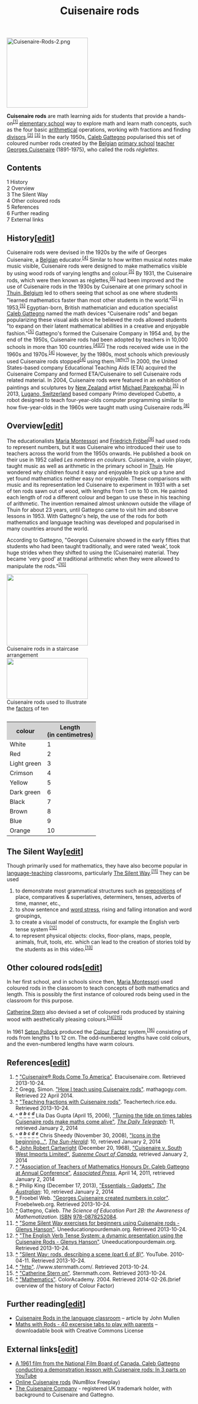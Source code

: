 ﻿---
lastrevid: 645989331
pageid: 1549329
canonicalurl: http://en.wikipedia.org/wiki/Cuisenaire_rods
title: Cuisenaire rods
editurl: http://en.wikipedia.org/w/index.php?title=Cuisenaire_rods&action=edit
length: 10469
contentmodel: wikitext
pagelanguage: en
touched: 2015-02-14T13:05:20Z
ns: 0
fullurl: http://en.wikipedia.org/wiki/Cuisenaire_rods
---

<div class="thumb tright"><div class="thumbinner" style="width:222px;"><a href="/wiki/File:Cuisenaire-Rods-2.png" class="image"><img alt="Cuisenaire-Rods-2.png" src="//upload.wikimedia.org/wikipedia/commons/thumb/5/5c/Cuisenaire-Rods-2.png/220px-Cuisenaire-Rods-2.png" width="220" height="190" class="thumbimage" srcset="//upload.wikimedia.org/wikipedia/commons/thumb/5/5c/Cuisenaire-Rods-2.png/330px-Cuisenaire-Rods-2.png 1.5x, //upload.wikimedia.org/wikipedia/commons/thumb/5/5c/Cuisenaire-Rods-2.png/440px-Cuisenaire-Rods-2.png 2x" data-file-width="807" data-file-height="697" /></a>  <div class="thumbcaption"><div class="magnify"><a href="/wiki/File:Cuisenaire-Rods-2.png" class="internal" title="Enlarge"></a></div></div></div></div>
<p><b>Cuisenaire rods</b> are math learning aids for students that provide a hands-on<sup id="cite_ref-1" class="reference"><a href="#cite_note-1"><span>[</span>1<span>]</span></a></sup> <a href="/wiki/Elementary_school" title="Elementary school">elementary school</a> way to explore math and learn math concepts, such as the four basic <a href="/wiki/Arithmetic" title="Arithmetic">arithmetical</a> operations,  working with fractions and finding <a href="/wiki/Divisors" title="Divisors" class="mw-redirect">divisors</a>.<sup id="cite_ref-2" class="reference"><a href="#cite_note-2"><span>[</span>2<span>]</span></a></sup> <sup id="cite_ref-3" class="reference"><a href="#cite_note-3"><span>[</span>3<span>]</span></a></sup> In the early 1950s, <a href="/wiki/Caleb_Gattegno" title="Caleb Gattegno">Caleb Gattegno</a> popularised this set of coloured number rods created by the <a href="/wiki/Belgium" title="Belgium">Belgian</a> <a href="/wiki/Primary_school" title="Primary school">primary school</a> <a href="/wiki/Teacher" title="Teacher">teacher</a> <a href="/wiki/Georges_Cuisenaire" title="Georges Cuisenaire">Georges Cuisenaire</a> (1891-1975), who called the rods <i>réglettes</i>.
</p>
<div id="toc" class="toc"><div id="toctitle"><h2>Contents</h2></div>
<ul>
<li class="toclevel-1 tocsection-1"><a href="#History"><span class="tocnumber">1</span> <span class="toctext">History</span></a></li>
<li class="toclevel-1 tocsection-2"><a href="#Overview"><span class="tocnumber">2</span> <span class="toctext">Overview</span></a></li>
<li class="toclevel-1 tocsection-3"><a href="#The_Silent_Way"><span class="tocnumber">3</span> <span class="toctext">The Silent Way</span></a></li>
<li class="toclevel-1 tocsection-4"><a href="#Other_coloured_rods"><span class="tocnumber">4</span> <span class="toctext">Other coloured rods</span></a></li>
<li class="toclevel-1 tocsection-5"><a href="#References"><span class="tocnumber">5</span> <span class="toctext">References</span></a></li>
<li class="toclevel-1 tocsection-6"><a href="#Further_reading"><span class="tocnumber">6</span> <span class="toctext">Further reading</span></a></li>
<li class="toclevel-1 tocsection-7"><a href="#External_links"><span class="tocnumber">7</span> <span class="toctext">External links</span></a></li>
</ul>
</div>

<h2><span class="mw-headline" id="History">History</span><span class="mw-editsection"><span class="mw-editsection-bracket">[</span><a href="/w/index.php?title=Cuisenaire_rods&amp;action=edit&amp;section=1" title="Edit section: History">edit</a><span class="mw-editsection-bracket">]</span></span></h2>
<p>Cuisenaire rods were devised in the 1920s by the wife of Georges Cuisenaire, a <a href="/wiki/Belgian" title="Belgian" class="mw-redirect">Belgian</a> educator.<sup id="cite_ref-alive_4-0" class="reference"><a href="#cite_note-alive-4"><span>[</span>4<span>]</span></a></sup> Similar to how written musical notes make music visible, Cuisenaire rods were designed to make mathematics visible by using wood rods of varying lengths and colour.<sup id="cite_ref-beginning_5-0" class="reference"><a href="#cite_note-beginning-5"><span>[</span>5<span>]</span></a></sup> By 1931, the Cuisenaire rods, which were then known as réglettes,<sup id="cite_ref-6" class="reference"><a href="#cite_note-6"><span>[</span>6<span>]</span></a></sup> had been improved and the use of Cuisenaire rods in the 1930s by Cuisenaire at one primary school in <a href="/wiki/Thuin,_Belgium" title="Thuin, Belgium" class="mw-redirect">Thuin, Belgium</a> led to others seeing that school as one where students "learned mathematics faster than most other students in the world."<sup id="cite_ref-beginning_5-1" class="reference"><a href="#cite_note-beginning-5"><span>[</span>5<span>]</span></a></sup> In 1953,<sup id="cite_ref-beginning_5-2" class="reference"><a href="#cite_note-beginning-5"><span>[</span>5<span>]</span></a></sup> Egyptian-born, British mathematician and education specialist <a href="/wiki/Caleb_Gattegno" title="Caleb Gattegno">Caleb Gattegno</a> named the math devices "Cuisenaire rods" and began popularizing these visual aids since he believed the rods allowed students "to expand on their latent mathematical abilities in a creative and enjoyable fashion."<sup id="cite_ref-beginning_5-3" class="reference"><a href="#cite_note-beginning-5"><span>[</span>5<span>]</span></a></sup> Gattegno's formed the Cuisenaire Company in 1954 and, by the end of the 1950s, Cuisenaire rods had been adopted by teachers in 10,000 schools in more than 100 countries.<sup id="cite_ref-alive_4-1" class="reference"><a href="#cite_note-alive-4"><span>[</span>4<span>]</span></a></sup><sup id="cite_ref-7" class="reference"><a href="#cite_note-7"><span>[</span>7<span>]</span></a></sup> The rods received wide use in the 1960s and 1970s.<sup id="cite_ref-alive_4-2" class="reference"><a href="#cite_note-alive-4"><span>[</span>4<span>]</span></a></sup> However, by the 1980s, most schools which previously used Cuisenaire rods stopped<sup id="cite_ref-alive_4-3" class="reference"><a href="#cite_note-alive-4"><span>[</span>4<span>]</span></a></sup> using them.<sup class="noprint Inline-Template" style="white-space:nowrap;">&#91;<i><a href="/wiki/Wikipedia:Please_clarify" title="Wikipedia:Please clarify"><span title="(June 2014)">why?</span></a></i>&#93;</sup> In 2000, the United States-based company Educational Teaching Aids (ETA) acquired the Cuisenaire Company and formed ETA/Cuisenaire to sell Cuisenaire rods related material. In 2004, Cuisenaire rods were featured in an exhibition of paintings and sculptures by <a href="/wiki/New_Zealand" title="New Zealand">New Zealand</a> artist <a href="/wiki/Michael_Parekowhai" title="Michael Parekowhai">Michael Parekowhai</a>.<sup id="cite_ref-beginning_5-4" class="reference"><a href="#cite_note-beginning-5"><span>[</span>5<span>]</span></a></sup> In 2013, <a href="/wiki/Lugano,_Switzerland" title="Lugano, Switzerland" class="mw-redirect">Lugano, Switzerland</a> based company Primo developed Cubetto, a robot designed to teach four-year-olds computer programming similar to how five-year-olds in the 1960s were taught math using Cuisenaire rods.<sup id="cite_ref-8" class="reference"><a href="#cite_note-8"><span>[</span>8<span>]</span></a></sup>
</p>
<h2><span class="mw-headline" id="Overview">Overview</span><span class="mw-editsection"><span class="mw-editsection-bracket">[</span><a href="/w/index.php?title=Cuisenaire_rods&amp;action=edit&amp;section=2" title="Edit section: Overview">edit</a><span class="mw-editsection-bracket">]</span></span></h2>
<p>The educationalists <a href="/wiki/Maria_Montessori" title="Maria Montessori">Maria Montessori</a> and <a href="/wiki/Friedrich_Fr%C3%B6bel" title="Friedrich Fröbel">Friedrich Fröbel</a><sup id="cite_ref-9" class="reference"><a href="#cite_note-9"><span>[</span>9<span>]</span></a></sup> had used rods to represent numbers, but it was Cuisenaire who introduced their use to teachers across the world from the 1950s onwards. He published a book on their use in 1952 called <i>Les nombres en couleurs.</i> Cuisenaire, a violin player, taught music as well as arithmetic in the primary school in <a href="/wiki/Thuin" title="Thuin">Thuin</a>. He wondered why children found it easy and enjoyable to pick up a tune and yet found mathematics neither easy nor enjoyable. These comparisons with music and its representation led Cuisenaire to experiment in 1931 with a set of ten rods sawn out of wood, with lengths from 1&#160;cm to 10&#160;cm. He painted each length of rod a different colour and began to use these in his teaching of arithmetic. The invention remained almost unknown outside the village of Thuin for about 23 years, until Gattegno came to visit him and observe lessons in 1953. With Gattegno's help, the use of the rods for both mathematics and language teaching was developed and popularised in many countries around the world.
</p><p>According to Gattegno, "Georges Cuisenaire showed in the early fifties that students who had been taught traditionally, and were rated ‘weak’, took huge strides when they shifted to using the (Cuisenaire) material. They became 'very good' at traditional arithmetic when they were allowed to manipulate the rods."<sup id="cite_ref-10" class="reference"><a href="#cite_note-10"><span>[</span>10<span>]</span></a></sup>
</p>
<div class="thumb tright"><div class="thumbinner" style="width:222px;"><a href="/wiki/File:Cuisenaire_staircase.JPG" class="image"><img alt="" src="//upload.wikimedia.org/wikipedia/commons/thumb/8/85/Cuisenaire_staircase.JPG/220px-Cuisenaire_staircase.JPG" width="220" height="194" class="thumbimage" srcset="//upload.wikimedia.org/wikipedia/commons/thumb/8/85/Cuisenaire_staircase.JPG/330px-Cuisenaire_staircase.JPG 1.5x, //upload.wikimedia.org/wikipedia/commons/thumb/8/85/Cuisenaire_staircase.JPG/440px-Cuisenaire_staircase.JPG 2x" data-file-width="2615" data-file-height="2303" /></a>  <div class="thumbcaption"><div class="magnify"><a href="/wiki/File:Cuisenaire_staircase.JPG" class="internal" title="Enlarge"></a></div>Cuisenaire rods in a staircase arrangement</div></div></div>
<div class="thumb tright"><div class="thumbinner" style="width:222px;"><a href="/wiki/File:Cuisenaire_ten.JPG" class="image"><img alt="" src="//upload.wikimedia.org/wikipedia/commons/thumb/b/b0/Cuisenaire_ten.JPG/220px-Cuisenaire_ten.JPG" width="220" height="111" class="thumbimage" srcset="//upload.wikimedia.org/wikipedia/commons/thumb/b/b0/Cuisenaire_ten.JPG/330px-Cuisenaire_ten.JPG 1.5x, //upload.wikimedia.org/wikipedia/commons/thumb/b/b0/Cuisenaire_ten.JPG/440px-Cuisenaire_ten.JPG 2x" data-file-width="3895" data-file-height="1974" /></a>  <div class="thumbcaption"><div class="magnify"><a href="/wiki/File:Cuisenaire_ten.JPG" class="internal" title="Enlarge"></a></div>Cuisenaire rods used to illustrate the <a href="/wiki/Divisor" title="Divisor">factors</a> of ten</div></div></div>
<table>
<caption>
</caption>
<tr style="background:lightgrey;">
<th> colour
</th>
<th> Length<br>(in centimetres)
</th></tr>
<tr>
<td> White
</td>
<td> 1
</td></tr>
<tr>
<td> Red
</td>
<td> 2
</td></tr>
<tr>
<td> Light green
</td>
<td> 3
</td></tr>
<tr>
<td> Crimson
</td>
<td> 4
</td></tr>
<tr>
<td> Yellow
</td>
<td> 5
</td></tr>
<tr>
<td> Dark green
</td>
<td> 6
</td></tr>
<tr>
<td> Black
</td>
<td> 7
</td></tr>
<tr>
<td> Brown
</td>
<td> 8
</td></tr>
<tr>
<td> Blue
</td>
<td> 9
</td></tr>
<tr>
<td> Orange
</td>
<td> 10
</td></tr></table>
<h2><span class="mw-headline" id="The_Silent_Way">The Silent Way</span><span class="mw-editsection"><span class="mw-editsection-bracket">[</span><a href="/w/index.php?title=Cuisenaire_rods&amp;action=edit&amp;section=3" title="Edit section: The Silent Way">edit</a><span class="mw-editsection-bracket">]</span></span></h2>
<p>Though primarily used for mathematics, they have also become popular in <a href="/wiki/Foreign_language_teaching" title="Foreign language teaching" class="mw-redirect">language-teaching</a> classrooms, particularly <a href="/wiki/The_Silent_Way" title="The Silent Way" class="mw-redirect">The Silent Way</a>.<sup id="cite_ref-11" class="reference"><a href="#cite_note-11"><span>[</span>11<span>]</span></a></sup> They can be used
</p>
<ol><li> to demonstrate most grammatical structures such as <a href="/wiki/Preposition" title="Preposition" class="mw-redirect">prepositions</a> of place, comparatives &amp; superlatives, determiners, tenses, adverbs of time, manner, etc.,</li>
<li> to show sentence and <a href="/wiki/Word_stress" title="Word stress" class="mw-redirect">word stress</a>, rising and falling intonation and word groupings,</li>
<li> to create a visual model of constructs, for example the English verb tense system <sup id="cite_ref-12" class="reference"><a href="#cite_note-12"><span>[</span>12<span>]</span></a></sup></li>
<li> to represent physical objects: clocks, floor-plans, maps, people, animals, fruit, tools, etc. which can lead to the creation of stories told by the students as in this video.<sup id="cite_ref-13" class="reference"><a href="#cite_note-13"><span>[</span>13<span>]</span></a></sup></li></ol>
<h2><span class="mw-headline" id="Other_coloured_rods">Other coloured rods</span><span class="mw-editsection"><span class="mw-editsection-bracket">[</span><a href="/w/index.php?title=Cuisenaire_rods&amp;action=edit&amp;section=4" title="Edit section: Other coloured rods">edit</a><span class="mw-editsection-bracket">]</span></span></h2>
<p>In her first school, and in schools since then, <a href="/wiki/Maria_Montessori" title="Maria Montessori">Maria Montessori</a> used coloured rods in the classroom to teach concepts of both mathematics and length. This is possibly the first instance of coloured rods being used in the classroom for this purpose.
</p><p><a href="/wiki/Catherine_Stern" title="Catherine Stern">Catherine Stern</a> also devised a set of coloured rods produced by staining wood with aesthetically pleasing colours.<sup id="cite_ref-14" class="reference"><a href="#cite_note-14"><span>[</span>14<span>]</span></a></sup><sup id="cite_ref-15" class="reference"><a href="#cite_note-15"><span>[</span>15<span>]</span></a></sup>
</p><p>In 1961 <a href="/w/index.php?title=Seton_Pollock&amp;action=edit&amp;redlink=1" class="new" title="Seton Pollock (page does not exist)">Seton Pollock</a> produced the <a href="/wiki/Colour_Factor" title="Colour Factor" class="mw-redirect">Colour Factor</a> system,<sup id="cite_ref-16" class="reference"><a href="#cite_note-16"><span>[</span>16<span>]</span></a></sup> consisting of rods from lengths 1 to 12&#160;cm. The odd-numbered lengths have cold colours, and the even-numbered lengths have warm colours.
</p>
<h2><span class="mw-headline" id="References">References</span><span class="mw-editsection"><span class="mw-editsection-bracket">[</span><a href="/w/index.php?title=Cuisenaire_rods&amp;action=edit&amp;section=5" title="Edit section: References">edit</a><span class="mw-editsection-bracket">]</span></span></h2>
<div class="reflist" style="list-style-type: decimal;">
<ol class="references">
<li id="cite_note-1"><span class="mw-cite-backlink"><b><a href="#cite_ref-1">^</a></b></span> <span class="reference-text"><span class="citation web"><a rel="nofollow" class="external text" href="http://www.etacuisenaire.com/cuisenairerods/75th/sellon.jsp">"Cuisenaire® Rods Come To America"</a>. Etacuisenaire.com<span class="reference-accessdate">. Retrieved <span class="nowrap">2013-10-24</span></span>.</span><span title="ctx_ver=Z39.88-2004&amp;rfr_id=info%3Asid%2Fen.wikipedia.org%3ACuisenaire+rods&amp;rft.btitle=Cuisenaire%C2%AE+Rods+Come+To+America&amp;rft.genre=book&amp;rft_id=http%3A%2F%2Fwww.etacuisenaire.com%2Fcuisenairerods%2F75th%2Fsellon.jsp&amp;rft.pub=Etacuisenaire.com&amp;rft_val_fmt=info%3Aofi%2Ffmt%3Akev%3Amtx%3Abook" class="Z3988"><span style="display:none;">&#160;</span></span></span>
</li>
<li id="cite_note-2"><span class="mw-cite-backlink"><b><a href="#cite_ref-2">^</a></b></span> <span class="reference-text"><span class="citation web">Gregg, Simon. <a rel="nofollow" class="external text" href="http://www.mathagogy.com/simon-gregg-how-i-teach-using-cuisenaire-rods/">"How I teach using Cuisenaire rods"</a>. mathagogy.com<span class="reference-accessdate">. Retrieved <span class="nowrap">22 April</span> 2014</span>.</span><span title="ctx_ver=Z39.88-2004&amp;rfr_id=info%3Asid%2Fen.wikipedia.org%3ACuisenaire+rods&amp;rft.aufirst=Simon&amp;rft.au=Gregg%2C+Simon&amp;rft.aulast=Gregg&amp;rft.btitle=How+I+teach+using+Cuisenaire+rods&amp;rft.genre=book&amp;rft_id=http%3A%2F%2Fwww.mathagogy.com%2Fsimon-gregg-how-i-teach-using-cuisenaire-rods%2F&amp;rft.pub=mathagogy.com&amp;rft_val_fmt=info%3Aofi%2Ffmt%3Akev%3Amtx%3Abook" class="Z3988"><span style="display:none;">&#160;</span></span></span>
</li>
<li id="cite_note-3"><span class="mw-cite-backlink"><b><a href="#cite_ref-3">^</a></b></span> <span class="reference-text"><span class="citation web"><a rel="nofollow" class="external text" href="http://teachertech.rice.edu/Participants/silha/Lessons/exercise2.html">"Teaching fractions with Cuisenaire rods"</a>. Teachertech.rice.edu<span class="reference-accessdate">. Retrieved <span class="nowrap">2013-10-24</span></span>.</span><span title="ctx_ver=Z39.88-2004&amp;rfr_id=info%3Asid%2Fen.wikipedia.org%3ACuisenaire+rods&amp;rft.btitle=Teaching+fractions+with+Cuisenaire+rods&amp;rft.genre=book&amp;rft_id=http%3A%2F%2Fteachertech.rice.edu%2FParticipants%2Fsilha%2FLessons%2Fexercise2.html&amp;rft.pub=Teachertech.rice.edu&amp;rft_val_fmt=info%3Aofi%2Ffmt%3Akev%3Amtx%3Abook" class="Z3988"><span style="display:none;">&#160;</span></span></span>
</li>
<li id="cite_note-alive-4"><span class="mw-cite-backlink">^ <a href="#cite_ref-alive_4-0"><sup><i><b>a</b></i></sup></a> <a href="#cite_ref-alive_4-1"><sup><i><b>b</b></i></sup></a> <a href="#cite_ref-alive_4-2"><sup><i><b>c</b></i></sup></a> <a href="#cite_ref-alive_4-3"><sup><i><b>d</b></i></sup></a></span> <span class="reference-text"><span id="CITEREFLila_Das_Gupta2006" class="citation">Lila Das Gupta (April 15, 2006), <a rel="nofollow" class="external text" href="http://www.telegraph.co.uk/education/3352968/Turning-the-tide-on-times-tables.html">"Turning the tide on times tables Cuisenaire rods make maths come alive"</a>, <i><a href="/wiki/The_Daily_Telegraph" title="The Daily Telegraph">The Daily Telegraph</a></i>: 11<span class="reference-accessdate">, retrieved <span class="nowrap">January 2,</span> 2014</span></span><span title="ctx_ver=Z39.88-2004&amp;rfr_id=info%3Asid%2Fen.wikipedia.org%3ACuisenaire+rods&amp;rft.atitle=Turning+the+tide+on+times+tables+Cuisenaire+rods+make+maths+come+alive&amp;rft.aulast=Lila+Das+Gupta&amp;rft.au=Lila+Das+Gupta&amp;rft.date=April+15%2C+2006&amp;rft.genre=article&amp;rft_id=http%3A%2F%2Fwww.telegraph.co.uk%2Feducation%2F3352968%2FTurning-the-tide-on-times-tables.html&amp;rft.jtitle=The+Daily+Telegraph&amp;rft.pages=11&amp;rft_val_fmt=info%3Aofi%2Ffmt%3Akev%3Amtx%3Ajournal" class="Z3988"><span style="display:none;">&#160;</span></span></span>
</li>
<li id="cite_note-beginning-5"><span class="mw-cite-backlink">^ <a href="#cite_ref-beginning_5-0"><sup><i><b>a</b></i></sup></a> <a href="#cite_ref-beginning_5-1"><sup><i><b>b</b></i></sup></a> <a href="#cite_ref-beginning_5-2"><sup><i><b>c</b></i></sup></a> <a href="#cite_ref-beginning_5-3"><sup><i><b>d</b></i></sup></a> <a href="#cite_ref-beginning_5-4"><sup><i><b>e</b></i></sup></a></span> <span class="reference-text"><span id="CITEREFChris_Sheedy2008" class="citation">Chris Sheedy (November 30, 2008), <a rel="nofollow" class="external text" href="http://www.subtraction.com.au/subtraction-articles/2008/11/30/icons-in-the-beginning/">"Icons in the beginning..."</a>, <i><a href="/wiki/The_Sun-Herald" title="The Sun-Herald">The Sun-Herald</a></i>: 10<span class="reference-accessdate">, retrieved <span class="nowrap">January 2,</span> 2014</span></span><span title="ctx_ver=Z39.88-2004&amp;rfr_id=info%3Asid%2Fen.wikipedia.org%3ACuisenaire+rods&amp;rft.atitle=Icons+in+the+beginning...&amp;rft.au=Chris+Sheedy&amp;rft.aulast=Chris+Sheedy&amp;rft.date=November+30%2C+2008&amp;rft.genre=article&amp;rft_id=http%3A%2F%2Fwww.subtraction.com.au%2Fsubtraction-articles%2F2008%2F11%2F30%2Ficons-in-the-beginning%2F&amp;rft.jtitle=The+Sun-Herald&amp;rft.pages=10&amp;rft_val_fmt=info%3Aofi%2Ffmt%3Akev%3Amtx%3Ajournal" class="Z3988"><span style="display:none;">&#160;</span></span></span>
</li>
<li id="cite_note-6"><span class="mw-cite-backlink"><b><a href="#cite_ref-6">^</a></b></span> <span class="reference-text"><span id="CITEREFJohn_Robert_Cartwright1968" class="citation"><a href="/wiki/John_Robert_Cartwright" title="John Robert Cartwright">John Robert Cartwright</a> (December 20, 1968), <a rel="nofollow" class="external text" href="http://caselaw.canada.globe24h.com/0/0/federal/supreme-court-of-canada/1968/12/20/cuisenaire-v-south-west-imports-limited-1969-scr-208.shtml">"Cuisenaire v. South West Imports Limited"</a>, <i><a href="/wiki/Supreme_Court_of_Canada" title="Supreme Court of Canada">Supreme Court of Canada</a></i><span class="reference-accessdate">, retrieved <span class="nowrap">January 2,</span> 2014</span></span><span title="ctx_ver=Z39.88-2004&amp;rfr_id=info%3Asid%2Fen.wikipedia.org%3ACuisenaire+rods&amp;rft.atitle=Cuisenaire+v.+South+West+Imports+Limited&amp;rft.au=John+Robert+Cartwright&amp;rft.aulast=John+Robert+Cartwright&amp;rft.date=December+20%2C+1968&amp;rft.genre=article&amp;rft_id=http%3A%2F%2Fcaselaw.canada.globe24h.com%2F0%2F0%2Ffederal%2Fsupreme-court-of-canada%2F1968%2F12%2F20%2Fcuisenaire-v-south-west-imports-limited-1969-scr-208.shtml&amp;rft.jtitle=Supreme+Court+of+Canada&amp;rft_val_fmt=info%3Aofi%2Ffmt%3Akev%3Amtx%3Ajournal" class="Z3988"><span style="display:none;">&#160;</span></span></span>
</li>
<li id="cite_note-7"><span class="mw-cite-backlink"><b><a href="#cite_ref-7">^</a></b></span> <span class="reference-text"><span id="CITEREF2011" class="citation"><a rel="nofollow" class="external text" href="http://www.highbeam.com/doc/1G1-255688425.html">"Association of Teachers of Mathematics Honours Dr. Caleb Gattegno at Annual Conference"</a>, <i><a href="/wiki/Associated_Press" title="Associated Press">Associated Press</a></i>, April 14, 2011<span class="reference-accessdate">, retrieved <span class="nowrap">January 2,</span> 2014</span></span><span title="ctx_ver=Z39.88-2004&amp;rfr_id=info%3Asid%2Fen.wikipedia.org%3ACuisenaire+rods&amp;rft.atitle=Association+of+Teachers+of+Mathematics+Honours+Dr.+Caleb+Gattegno+at+Annual+Conference&amp;rft.date=April+14%2C+2011&amp;rft.genre=article&amp;rft_id=http%3A%2F%2Fwww.highbeam.com%2Fdoc%2F1G1-255688425.html&amp;rft.jtitle=Associated+Press&amp;rft_val_fmt=info%3Aofi%2Ffmt%3Akev%3Amtx%3Ajournal" class="Z3988"><span style="display:none;">&#160;</span></span></span>
</li>
<li id="cite_note-8"><span class="mw-cite-backlink"><b><a href="#cite_ref-8">^</a></b></span> <span class="reference-text"><span id="CITEREFPhilip_King2013" class="citation">Philip King (December 17, 2013), <a rel="nofollow" class="external text" href="http://www.theaustralian.com.au/executive-living/essentials-bmws-eco-coffee-and-robots-for-children/story-e6frg9zo-1226784292678">"Essentials - Gadgets"</a>, <i><a href="/wiki/The_Australian" title="The Australian">The Australian</a></i>: 10<span class="reference-accessdate">, retrieved <span class="nowrap">January 2,</span> 2014</span></span><span title="ctx_ver=Z39.88-2004&amp;rfr_id=info%3Asid%2Fen.wikipedia.org%3ACuisenaire+rods&amp;rft.atitle=Essentials+-+Gadgets&amp;rft.aulast=Philip+King&amp;rft.au=Philip+King&amp;rft.date=December+17%2C+2013&amp;rft.genre=article&amp;rft_id=http%3A%2F%2Fwww.theaustralian.com.au%2Fexecutive-living%2Fessentials-bmws-eco-coffee-and-robots-for-children%2Fstory-e6frg9zo-1226784292678&amp;rft.jtitle=The+Australian&amp;rft.pages=10&amp;rft_val_fmt=info%3Aofi%2Ffmt%3Akev%3Amtx%3Ajournal" class="Z3988"><span style="display:none;">&#160;</span></span></span>
</li>
<li id="cite_note-9"><span class="mw-cite-backlink"><b><a href="#cite_ref-9">^</a></b></span> <span class="reference-text"><span class="citation web">Froebel Web. <a rel="nofollow" class="external text" href="http://www.froebelweb.org/web2026.html">"Georges Cuisenaire created numbers in color"</a>. Froebelweb.org<span class="reference-accessdate">. Retrieved <span class="nowrap">2013-10-24</span></span>.</span><span title="ctx_ver=Z39.88-2004&amp;rfr_id=info%3Asid%2Fen.wikipedia.org%3ACuisenaire+rods&amp;rft.au=Froebel+Web&amp;rft.aulast=Froebel+Web&amp;rft.btitle=Georges+Cuisenaire+created+numbers+in+color&amp;rft.genre=book&amp;rft_id=http%3A%2F%2Fwww.froebelweb.org%2Fweb2026.html&amp;rft.pub=Froebelweb.org&amp;rft_val_fmt=info%3Aofi%2Ffmt%3Akev%3Amtx%3Abook" class="Z3988"><span style="display:none;">&#160;</span></span></span>
</li>
<li id="cite_note-10"><span class="mw-cite-backlink"><b><a href="#cite_ref-10">^</a></b></span> <span class="reference-text"><span class="citation book">Gattegno, Caleb. <i>The Science of Education Part 2B: the Awareness of Mathematization</i>. <a href="/wiki/International_Standard_Book_Number" title="International Standard Book Number">ISBN</a>&#160;<a href="/wiki/Special:BookSources/978-0878252084" title="Special:BookSources/978-0878252084">978-0878252084</a>.</span><span title="ctx_ver=Z39.88-2004&amp;rfr_id=info%3Asid%2Fen.wikipedia.org%3ACuisenaire+rods&amp;rft.aufirst=Caleb&amp;rft.au=Gattegno%2C+Caleb&amp;rft.aulast=Gattegno&amp;rft.btitle=The+Science+of+Education+Part+2B%3A+the+Awareness+of+Mathematization&amp;rft.genre=book&amp;rft.isbn=978-0878252084&amp;rft_val_fmt=info%3Aofi%2Ffmt%3Akev%3Amtx%3Abook" class="Z3988"><span style="display:none;">&#160;</span></span></span>
</li>
<li id="cite_note-11"><span class="mw-cite-backlink"><b><a href="#cite_ref-11">^</a></b></span> <span class="reference-text"><span class="citation web"><a rel="nofollow" class="external text" href="http://www.uneeducationpourdemain.org/en/pedagogical-articles/silent-way/234-some-silent-way-exercises-for-beginners-using-cuisenaire-rods-glenys-hanson">"Some Silent Way exercises for beginners using Cuisenaire rods - Glenys Hanson"</a>. Uneeducationpourdemain.org<span class="reference-accessdate">. Retrieved <span class="nowrap">2013-10-24</span></span>.</span><span title="ctx_ver=Z39.88-2004&amp;rfr_id=info%3Asid%2Fen.wikipedia.org%3ACuisenaire+rods&amp;rft.btitle=Some+Silent+Way+exercises+for+beginners+using+Cuisenaire+rods+-+Glenys+Hanson&amp;rft.genre=book&amp;rft_id=http%3A%2F%2Fwww.uneeducationpourdemain.org%2Fen%2Fpedagogical-articles%2Fsilent-way%2F234-some-silent-way-exercises-for-beginners-using-cuisenaire-rods-glenys-hanson&amp;rft.pub=Uneeducationpourdemain.org&amp;rft_val_fmt=info%3Aofi%2Ffmt%3Akev%3Amtx%3Abook" class="Z3988"><span style="display:none;">&#160;</span></span></span>
</li>
<li id="cite_note-12"><span class="mw-cite-backlink"><b><a href="#cite_ref-12">^</a></b></span> <span class="reference-text"><span class="citation web"><a rel="nofollow" class="external text" href="http://www.uneeducationpourdemain.org/en/pedagogical-articles/silent-way/231-the-english-verb-tense-system-a-dynamic-presentation-using-the-cuisenaire-rods-glenys-hanson">"The English Verb Tense System: a dynamic presentation using the Cuisenaire Rods - Glenys Hanson"</a>. Uneeducationpourdemain.org<span class="reference-accessdate">. Retrieved <span class="nowrap">2013-10-24</span></span>.</span><span title="ctx_ver=Z39.88-2004&amp;rfr_id=info%3Asid%2Fen.wikipedia.org%3ACuisenaire+rods&amp;rft.btitle=The+English+Verb+Tense+System%3A+a+dynamic+presentation+using+the+Cuisenaire+Rods+-+Glenys+Hanson&amp;rft.genre=book&amp;rft_id=http%3A%2F%2Fwww.uneeducationpourdemain.org%2Fen%2Fpedagogical-articles%2Fsilent-way%2F231-the-english-verb-tense-system-a-dynamic-presentation-using-the-cuisenaire-rods-glenys-hanson&amp;rft.pub=Uneeducationpourdemain.org&amp;rft_val_fmt=info%3Aofi%2Ffmt%3Akev%3Amtx%3Abook" class="Z3988"><span style="display:none;">&#160;</span></span></span>
</li>
<li id="cite_note-13"><span class="mw-cite-backlink"><b><a href="#cite_ref-13">^</a></b></span> <span class="reference-text"><span class="citation web"><a rel="nofollow" class="external text" href="http://www.youtube.com/watch?v=Yvb2VFUKQv4">"Silent Way: rods, describing a scene (part 6 of 8)"</a>. YouTube. 2010-04-11<span class="reference-accessdate">. Retrieved <span class="nowrap">2013-10-24</span></span>.</span><span title="ctx_ver=Z39.88-2004&amp;rfr_id=info%3Asid%2Fen.wikipedia.org%3ACuisenaire+rods&amp;rft.btitle=Silent+Way%3A+rods%2C+describing+a+scene+%28part+6+of+8%29&amp;rft.date=2010-04-11&amp;rft.genre=book&amp;rft_id=http%3A%2F%2Fwww.youtube.com%2Fwatch%3Fv%3DYvb2VFUKQv4&amp;rft.pub=YouTube&amp;rft_val_fmt=info%3Aofi%2Ffmt%3Akev%3Amtx%3Abook" class="Z3988"><span style="display:none;">&#160;</span></span></span>
</li>
<li id="cite_note-14"><span class="mw-cite-backlink"><b><a href="#cite_ref-14">^</a></b></span> <span class="reference-text"><span class="citation web"><a rel="nofollow" class="external text" href="http://www.sternmath.com/">"http"</a>. //www.sternmath.com/<span class="reference-accessdate">. Retrieved <span class="nowrap">2013-10-24</span></span>.</span><span title="ctx_ver=Z39.88-2004&amp;rfr_id=info%3Asid%2Fen.wikipedia.org%3ACuisenaire+rods&amp;rft.btitle=http&amp;rft.genre=book&amp;rft_id=http%3A%2F%2Fwww.sternmath.com%2F&amp;rft.pub=%2F%2Fwww.sternmath.com%2F&amp;rft_val_fmt=info%3Aofi%2Ffmt%3Akev%3Amtx%3Abook" class="Z3988"><span style="display:none;">&#160;</span></span></span>
</li>
<li id="cite_note-15"><span class="mw-cite-backlink"><b><a href="#cite_ref-15">^</a></b></span> <span class="reference-text"><span class="citation web"><a rel="nofollow" class="external text" href="http://www.sternmath.com/who-we-are.html">"Catherine Stern on"</a>. Sternmath.com<span class="reference-accessdate">. Retrieved <span class="nowrap">2013-10-24</span></span>.</span><span title="ctx_ver=Z39.88-2004&amp;rfr_id=info%3Asid%2Fen.wikipedia.org%3ACuisenaire+rods&amp;rft.btitle=Catherine+Stern+on&amp;rft.genre=book&amp;rft_id=http%3A%2F%2Fwww.sternmath.com%2Fwho-we-are.html&amp;rft.pub=Sternmath.com&amp;rft_val_fmt=info%3Aofi%2Ffmt%3Akev%3Amtx%3Abook" class="Z3988"><span style="display:none;">&#160;</span></span></span>
</li>
<li id="cite_note-16"><span class="mw-cite-backlink"><b><a href="#cite_ref-16">^</a></b></span> <span class="reference-text"><span class="citation web"><a rel="nofollow" class="external text" href="http://www.coloracademy.co.uk/ColorAcademy%202006/subjects/mathematics/mathematics.htm">"Mathematics"</a>. ColorAcademy. 2004<span class="reference-accessdate">. Retrieved <span class="nowrap">2014-02-26</span></span>.</span><span title="ctx_ver=Z39.88-2004&amp;rfr_id=info%3Asid%2Fen.wikipedia.org%3ACuisenaire+rods&amp;rft.btitle=Mathematics&amp;rft.date=2004&amp;rft.genre=book&amp;rft_id=http%3A%2F%2Fwww.coloracademy.co.uk%2FColorAcademy%25202006%2Fsubjects%2Fmathematics%2Fmathematics.htm&amp;rft.pub=ColorAcademy&amp;rft_val_fmt=info%3Aofi%2Ffmt%3Akev%3Amtx%3Abook" class="Z3988"><span style="display:none;">&#160;</span></span>(brief overview of the history of Colour Factor)</span>
</li>
</ol></div>
<h2><span class="mw-headline" id="Further_reading">Further reading</span><span class="mw-editsection"><span class="mw-editsection-bracket">[</span><a href="/w/index.php?title=Cuisenaire_rods&amp;action=edit&amp;section=6" title="Edit section: Further reading">edit</a><span class="mw-editsection-bracket">]</span></span></h2>
<ul><li> <a rel="nofollow" class="external text" href="http://perso.wanadoo.fr/john.mullen/cuisenaire.htm">Cuisenaire Rods in the language classroom</a>&#160;– article by John Mullen</li>
<li> <a rel="nofollow" class="external text" href="http://issuu.com/jmcuenca/docs/maths_with_rods">Maths with Rods - 40 excersise tabs to play with parents</a>&#160;– downloadable book with Creative Commons License</li></ul>
<h2><span class="mw-headline" id="External_links">External links</span><span class="mw-editsection"><span class="mw-editsection-bracket">[</span><a href="/w/index.php?title=Cuisenaire_rods&amp;action=edit&amp;section=7" title="Edit section: External links">edit</a><span class="mw-editsection-bracket">]</span></span></h2>
<ul><li> <a rel="nofollow" class="external text" href="http://www.youtube.com/watch?v=ae0McT5WYa8&amp;list=PLBB2E26B16B96E9F5&amp;feature=plcp&amp;context=C3fd2f22FDOEgsToPDskKzaTHehRGAu5V8EM6hajul">A 1961 film from the National Film Board of Canada. Caleb Gattegno conducting a demonstration lesson with Cuisenaire rods: In 3 parts on YouTube</a></li>
<li> <a rel="nofollow" class="external text" href="http://mathtoybox.com/numblox/NumBlox.html">Online Cuisenaire rods</a> (NumBlox Freeplay)</li>
<li> <a rel="nofollow" class="external text" href="http://www.cuisenaire.co.uk">The Cuisenaire Company</a> - registered UK trademark holder, with background to Cuisenaire and Gattegno.</li></ul>
